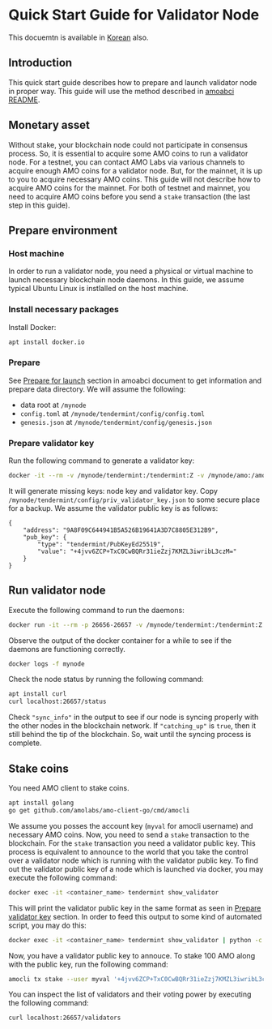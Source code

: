 # Quick Start Guide for Validator Node
This docuemtn is available in [Korean](qs_val.ko.md) also.

## Introduction
This quick start guide describes how to prepare and launch validator node in
proper way. This guide will use the method described in [amoabci
README](https://github.com/amolabs/amoabci/README.md).

## Monetary asset
Without stake, your blockchain node could not participate in consensus process.
So, it is essential to acquire some AMO coins to run a validator node. For a
testnet, you can contact AMO Labs via various channels to acquire enough AMO
coins for a validator node. But, for the mainnet, it is up to you to acquire
necessary AMO coins. This guide will not describe how to acquire AMO coins for
the mainnet. For both of testnet and mainnet, you need to acquire AMO coins
before you send a `stake` transaction (the last step in this guide).

## Prepare environment
### Host machine
In order to run a validator node, you need a physical or virtual machine to
launch necessary blockchain node daemons. In this guide, we assume typical
Ubuntu Linux is instlalled on the host machine.

### Install necessary packages
Install Docker:
```bash
apt install docker.io
```

### Prepare
See [Prepare for launch](https://github.com/amolabs/amoabci#prepare-for-launch)
section in amoabci document to get information and prepare data directory. We
will assume the following:
- data root at `/mynode`
- `config.toml` at `/mynode/tendermint/config/config.toml`
- `genesis.json` at `/mynode/tendermint/config/genesis.json`

### Prepare validator key
Run the following command to generate a validator key:
```bash
docker -it --rm -v /mynode/tendermint:/tendermint:Z -v /mynode/amo:/amo:Z amolabs/amod:latest tendermint init
```
It will generate missing keys: node key and validator key. Copy
`/mynode/tendermint/config/priv_validator_key.json` to some secure place for
a backup. We assume the validator public key is as follows:
```
{
	"address": "9A8F09C644941B5A526B19641A3D7C8805E312B9",
	"pub_key": {
		"type": "tendermint/PubKeyEd25519",
		"value": "+4jvv6ZCP+TxC0CwBQRr31ieZzj7KMZL3iwribL3czM="
	}
}
```

## Run validator node
Execute the following command to run the daemons:
```bash
docker run -it --rm -p 26656-26657 -v /mynode/tendermint:/tendermint:Z -v /mynode/amo:/amo:Z --name mynode -d amolabs/amod:latest
```
Observe the output of the docker container for a while to see if the daemons
are functioning correctly.
```bash
docker logs -f mynode
```

Check the node status by running the following command:
```bash
apt install curl
curl localhost:26657/status
```
Check `"sync_info"` in the output to see if our node is syncing properly with
the other nodes in the blockchain network. If `"catching_up"` is `true`, then
it still behind the tip of the blockchain. So, wait until the syncing process
is complete.

## Stake coins
You need AMO client to stake coins.
```bash
apt install golang
go get github.com/amolabs/amo-client-go/cmd/amocli
```

We assume you posses the account key (`myval` for amocli username) and
necessary AMO coins. Now, you need to send a `stake` transaction to the
blockchain. For the `stake` transaction you need a validator public key. This
process is equivalent to announce to the world that you take the control over a
validator node which is running with the validator public key. To find out the
validator public key of a node which is launched via docker, you may execute
the following command:
```bash
docker exec -it <container_name> tendermint show_validator
```
This will print the validator public key in the same format as seen in [Prepare
validator key](#prepare-validator-key) section. In order to feed this output to
some kind of automated script, you may do this:
```bash
docker exec -it <container_name> tendermint show_validator | python -c "import sys, json; print json.load(sys.stdin)['value']"
```

Now, you have a validator public key to annouce. To stake 100 AMO along with
the public key, run the following command:
```bash
amocli tx stake --user myval '+4jvv6ZCP+TxC0CwBQRr31ieZzj7KMZL3iwribL3czM=' 100000000000000000000
```

You can inspect the list of validators and their voting power by executing the
following command:
```bash
curl localhost:26657/validators
```
